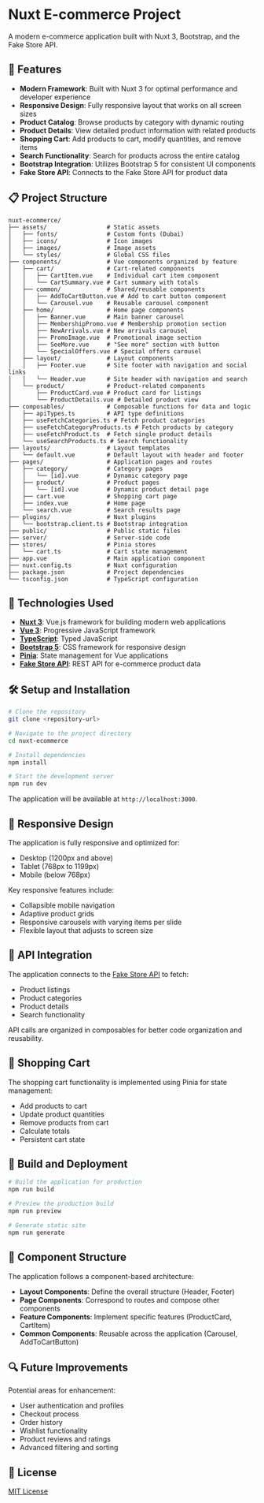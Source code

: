 # Nuxt E-commerce Project

A modern e-commerce application built with Nuxt 3, Bootstrap, and the Fake Store API.

## 🚀 Features

- **Modern Framework**: Built with Nuxt 3 for optimal performance and developer experience
- **Responsive Design**: Fully responsive layout that works on all screen sizes
- **Product Catalog**: Browse products by category with dynamic routing
- **Product Details**: View detailed product information with related products
- **Shopping Cart**: Add products to cart, modify quantities, and remove items
- **Search Functionality**: Search for products across the entire catalog
- **Bootstrap Integration**: Utilizes Bootstrap 5 for consistent UI components
- **Fake Store API**: Connects to the Fake Store API for product data

## 📋 Project Structure

```
nuxt-ecommerce/
├── assets/                 # Static assets
│   ├── fonts/              # Custom fonts (Dubai)
│   ├── icons/              # Icon images
│   ├── images/             # Image assets
│   └── styles/             # Global CSS files
├── components/             # Vue components organized by feature
│   ├── cart/               # Cart-related components
│   │   ├── CartItem.vue    # Individual cart item component
│   │   └── CartSummary.vue # Cart summary with totals
│   ├── common/             # Shared/reusable components
│   │   ├── AddToCartButton.vue # Add to cart button component
│   │   └── Carousel.vue    # Reusable carousel component
│   ├── home/               # Home page components
│   │   ├── Banner.vue      # Main banner carousel
│   │   ├── MembershipPromo.vue # Membership promotion section
│   │   ├── NewArrivals.vue # New arrivals carousel
│   │   ├── PromoImage.vue  # Promotional image section
│   │   ├── SeeMore.vue     # "See more" section with button
│   │   └── SpecialOffers.vue # Special offers carousel
│   ├── layout/             # Layout components
│   │   ├── Footer.vue      # Site footer with navigation and social links
│   │   └── Header.vue      # Site header with navigation and search
│   └── product/            # Product-related components
│       ├── ProductCard.vue # Product card for listings
│       └── ProductDetails.vue # Detailed product view
├── composables/            # Composable functions for data and logic
│   ├── apiTypes.ts         # API type definitions
│   ├── useFetchCategories.ts # Fetch product categories
│   ├── useFetchCategoryProducts.ts # Fetch products by category
│   ├── useFetchProduct.ts  # Fetch single product details
│   └── useSearchProducts.ts # Search functionality
├── layouts/                # Layout templates
│   └── default.vue         # Default layout with header and footer
├── pages/                  # Application pages and routes
│   ├── category/           # Category pages
│   │   └── [id].vue        # Dynamic category page
│   ├── product/            # Product pages
│   │   └── [id].vue        # Dynamic product detail page
│   ├── cart.vue            # Shopping cart page
│   ├── index.vue           # Home page
│   └── search.vue          # Search results page
├── plugins/                # Nuxt plugins
│   └── bootstrap.client.ts # Bootstrap integration
├── public/                 # Public static files
├── server/                 # Server-side code
├── stores/                 # Pinia stores
│   └── cart.ts             # Cart state management
├── app.vue                 # Main application component
├── nuxt.config.ts          # Nuxt configuration
├── package.json            # Project dependencies
└── tsconfig.json           # TypeScript configuration
```

## 🔧 Technologies Used

- **[Nuxt 3](https://nuxt.com/)**: Vue.js framework for building modern web applications
- **[Vue 3](https://vuejs.org/)**: Progressive JavaScript framework
- **[TypeScript](https://www.typescriptlang.org/)**: Typed JavaScript
- **[Bootstrap 5](https://getbootstrap.com/)**: CSS framework for responsive design
- **[Pinia](https://pinia.vuejs.org/)**: State management for Vue applications
- **[Fake Store API](https://fakestoreapi.com/)**: REST API for e-commerce product data

## 🛠️ Setup and Installation

```bash
# Clone the repository
git clone <repository-url>

# Navigate to the project directory
cd nuxt-ecommerce

# Install dependencies
npm install

# Start the development server
npm run dev
```

The application will be available at `http://localhost:3000`.

## 📱 Responsive Design

The application is fully responsive and optimized for:

- Desktop (1200px and above)
- Tablet (768px to 1199px)
- Mobile (below 768px)

Key responsive features include:

- Collapsible mobile navigation
- Adaptive product grids
- Responsive carousels with varying items per slide
- Flexible layout that adjusts to screen size

## 🔄 API Integration

The application connects to the [Fake Store API](https://fakestoreapi.com/) to fetch:

- Product listings
- Product categories
- Product details
- Search functionality

API calls are organized in composables for better code organization and reusability.

## 🛒 Shopping Cart

The shopping cart functionality is implemented using Pinia for state management:

- Add products to cart
- Update product quantities
- Remove products from cart
- Calculate totals
- Persistent cart state

## 🚀 Build and Deployment

```bash
# Build the application for production
npm run build

# Preview the production build
npm run preview

# Generate static site
npm run generate
```

## 🧩 Component Structure

The application follows a component-based architecture:

- **Layout Components**: Define the overall structure (Header, Footer)
- **Page Components**: Correspond to routes and compose other components
- **Feature Components**: Implement specific features (ProductCard, CartItem)
- **Common Components**: Reusable across the application (Carousel, AddToCartButton)

## 🔍 Future Improvements

Potential areas for enhancement:

- User authentication and profiles
- Checkout process
- Order history
- Wishlist functionality
- Product reviews and ratings
- Advanced filtering and sorting

## 📄 License

[MIT License](LICENSE)
